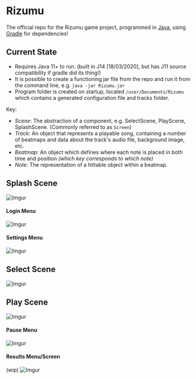 # Rizumu

The official repo for the Rizumu game project, programmed in [Java](https://go.java/), using [Gradle](https://gradle.org/) for dependencies!

## Current State
* Requires Java 11+ to run. (built in J14 [18/03/2020], but has J11 source compatibility if gradle did its thing!)
* It is possible to create a functioning jar file from the repo and run it from the command line, e.g. `java -jar Rizumu.jar`
* Program folder is created on startup, located `/user/Documents/Rizumu` which contains a generated configuration file and tracks folder.

Key: 
- *Scene*: The abstraction of a component, e.g. SelectScene, PlayScene, SplashScene. (Commonly referred to as `Screen`)
- *Track*: An object that represents a playable song, containing a number of beatmaps and data about the track's audio file, background image, etc.
- *Beatmap*: An object which defines where each note is placed in both time and position *(which key corresponds to which note)* 
- *Note*: The representation of a hittable object within a beatmap.

## Splash Scene
![Imgur](https://i.imgur.com/HfaWJiF.png)

#### Login Menu
![Imgur](https://i.imgur.com/gNDKc0t.png)

#### Settings Menu
![Imgur](https://i.imgur.com/ezjk289.png)

## Select Scene
![Imgur](https://i.imgur.com/Uj3Wdq2.png)

## Play Scene
![Imgur](https://i.imgur.com/bMIzFUE.png)

#### Pause Menu
![Imgur](https://i.imgur.com/Ah8Eacg.png)

#### Results Menu/Screen
(wip)
![Imgur](https://i.imgur.com/V6jXFIn.png)

    